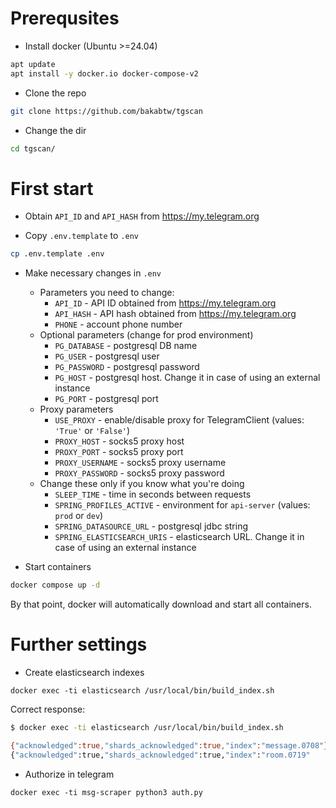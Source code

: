 # Prerequsites
- Install docker (Ubuntu >=24.04)
```bash
apt update
apt install -y docker.io docker-compose-v2
```

- Clone the repo
```bash
git clone https://github.com/bakabtw/tgscan
```

- Change the dir
```bash
cd tgscan/
```

# First start
- Obtain `API_ID` and `API_HASH` from https://my.telegram.org

- Copy `.env.template` to `.env`
```bash
cp .env.template .env
```

- Make necessary changes in `.env`
    - Parameters you need to change:
        - `API_ID` - API ID obtained from https://my.telegram.org
        - `API_HASH` - API hash obtained from https://my.telegram.org
        - `PHONE` - account phone number
    - Optional parameters (change for prod environment)
        - `PG_DATABASE` - postgresql DB name
        - `PG_USER` - postgresql user
        - `PG_PASSWORD` - postgresql password
        - `PG_HOST` - postgresql host. Change it in case of using an external instance
        - `PG_PORT` - postgresql port
    - Proxy parameters
        - `USE_PROXY` - enable/disable proxy for TelegramClient (values: `'True'` or `'False'`)
        - `PROXY_HOST` - socks5 proxy host
        - `PROXY_PORT` - socks5 proxy port
        - `PROXY_USERNAME` - socks5 proxy username
        - `PROXY_PASSWORD` - socks5 proxy password
    - Change these only if you know what you're doing
        - `SLEEP_TIME` - time in seconds between requests
        - `SPRING_PROFILES_ACTIVE` - environment for `api-server` (values: `prod` or `dev`)
        - `SPRING_DATASOURCE_URL` - postgresql jdbc string
        - `SPRING_ELASTICSEARCH_URIS` - elasticsearch URL. Change it in case of using an external instance

- Start containers
```bash
docker compose up -d
```

By that point, docker will automatically download and start all containers.

# Further settings
- Create elasticsearch indexes
```
docker exec -ti elasticsearch /usr/local/bin/build_index.sh
```

Correct response:
```bash
$ docker exec -ti elasticsearch /usr/local/bin/build_index.sh

{"acknowledged":true,"shards_acknowledged":true,"index":"message.0708"}
{"acknowledged":true,"shards_acknowledged":true,"index":"room.0719"
```

- Authorize in telegram
```
docker exec -ti msg-scraper python3 auth.py
```
